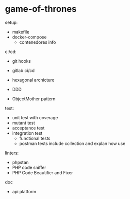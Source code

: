 # game-of-thrones

setup:
- makefile
- docker-compose
  - contenedores info

ci/cd:
- git hooks
- gitlab ci/cd

- hexagonal archicture
- DDD
- ObjectMother pattern 

test:
- unit test with coverage
- mutant test
- acceptance test
- integration test
  - functional tests
  - postman tests include collection and explan how use

linters:
- phpstan
- PHP code sniffer
- PHP Code Beautifier and Fixer

doc
- api platform
